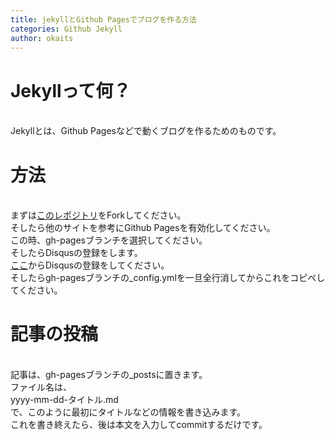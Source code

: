 ```yaml
---
title: jekyllとGithub Pagesでブログを作る方法
categories: Github Jekyll
author: okaits
---
```

<h1>Jekyllって何？</h1>
<br>
Jekyllとは、Github Pagesなどで動くブログを作るためのものです。<br>
<h1>方法</h1>
<br>
まずは<a href="https://github.com/gdgmanagua/jekyll-mdl">このレポジトリ</a>をForkしてください。<br>
そしたら他のサイトを参考にGithub Pagesを有効化してください。<br>
この時、gh-pagesブランチを選択してください。<br>
そしたらDisqusの登録をします。<br>
<a href="https://disqus.com/profile/signup/">ここ</a>からDisqusの登録をしてください。<br>
そしたらgh-pagesブランチの_config.ymlを一旦全行消してからこれをコピペしてください。<br>
<script src="https://gist.github.com/okaits/390935c3f4334bc99e807b60acd4cdfc.js"></script>
<h1>記事の投稿</h1>
<br>
記事は、gh-pagesブランチの_postsに置きます。<br>
ファイル名は、<br>
yyyy-mm-dd-タイトル.md<br>
で、このように最初にタイトルなどの情報を書き込みます。<br>
<script src="https://gist.github.com/okaits/08ddb58f57b44dc8a6e288745f9aa93d.js"></script>
これを書き終えたら、後は本文を入力してcommitするだけです。<br>